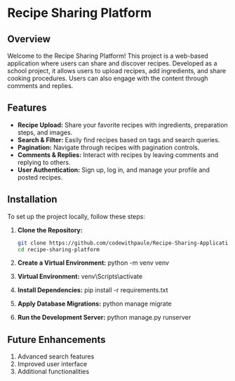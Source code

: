 # Recipe Sharing Platform

## Overview

Welcome to the Recipe Sharing Platform! This project is a web-based application where users can share and discover recipes. Developed as a school project, it allows users to upload recipes, add ingredients, and share cooking procedures. Users can also engage with the content through comments and replies.

## Features

- **Recipe Upload:** Share your favorite recipes with ingredients, preparation steps, and images.
- **Search & Filter:** Easily find recipes based on tags and search queries.
- **Pagination:** Navigate through recipes with pagination controls.
- **Comments & Replies:** Interact with recipes by leaving comments and replying to others.
- **User Authentication:** Sign up, log in, and manage your profile and posted recipes.



## Installation

To set up the project locally, follow these steps:

1. **Clone the Repository:**
   ```bash
   git clone https://github.com/codewithpaule/Recipe-Sharing-Application.git
   cd recipe-sharing-platform

2. **Create a Virtual Environment:**
    python -m venv venv

3. **Virtual Environment:**
    venv\Scripts\activate

4. **Install Dependencies:**
    pip install -r requirements.txt

5. **Apply Database Migrations:**
    python manage migrate

6. **Run the Development Server:**
    python manage.py runserver

## Future Enhancements
1. Advanced search features
2. Improved user interface
3. Additional functionalities



